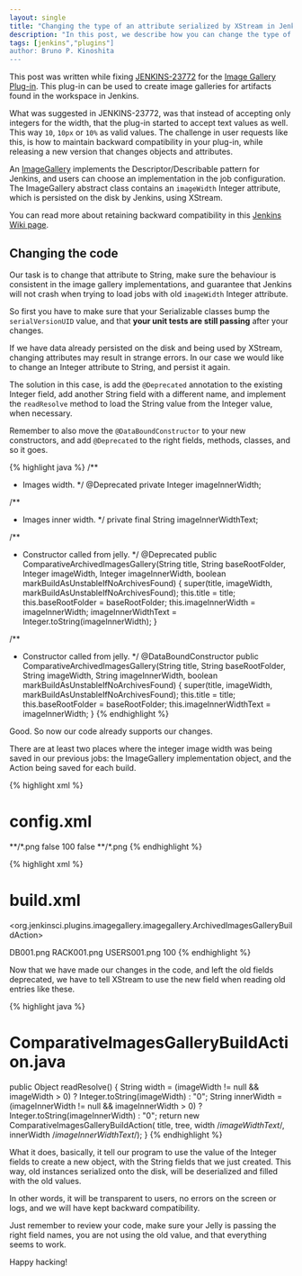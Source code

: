 ```yaml
---
layout: single
title: "Changing the type of an attribute serialized by XStream in Jenkins Plug-ins"
description: "In this post, we describe how you can change the type of an attribute that has already been serialized by XStream in your Jenkins Plug-in source code. All that you need is some Java code, and understand what you can and cannot change, and why."
tags: [jenkins","plugins"]
author: Bruno P. Kinoshita
---
```


This post was written while fixing [JENKINS-23772](https://issues.jenkins-ci.org/browse/JENKINS-23772) for the [Image Gallery Plug-in](https://wiki.jenkins.io/display/JENKINS/Image+Gallery+Plugin). This plug-in can be used to create image galleries for artifacts found in the workspace in Jenkins. 

What was suggested in JENKINS-23772, was that instead of accepting only integers for the width, that the plug-in started to accept text values as well. This way `10`, `10px` or `10%` as valid values. The challenge in user requests like this, is how to maintain backward compatibility in your plug-in, while releasing a new version that changes objects and attributes.

<!--more-->

An [ImageGallery](https://github.com/jenkinsci/image-gallery-plugin/blob/9199c2ac7c42ea19d05f20dd7de588f94408ab75/src/main/java/org/jenkinsci/plugins/imagegallery/ImageGallery.java#L47) implements the Descriptor/Describable pattern for Jenkins, and users can choose an implementation in the job configuration. The ImageGallery abstract class contains an `imageWidth` Integer attribute, which is persisted on the disk by Jenkins, using XStream.

You can read more about retaining backward compatibility in this [Jenkins Wiki page](https://wiki.jenkins.io/display/JENKINS/Hint+on+retaining+backward+compatibility).

## Changing the code

Our task is to change that attribute to String, make sure the behaviour is consistent in the image gallery implementations, and guarantee that Jenkins will not crash when trying to load jobs with old `imageWidth` Integer attribute.

So first you have to make sure that your Serializable classes bump the `serialVersionUID` value, and that **your unit tests are still passing** after your changes.

If we have data already persisted on the disk and being used by XStream, changing attributes may result in strange errors. In our case we would like to change an Integer attribute to String, and persist it again.

The solution in this case, is add the `@Deprecated` annotation to the existing Integer field, add another String field with a different name, and implement the `readResolve` method to load the String value from the Integer value, when necessary.

Remember to also move the `@DataBoundConstructor` to your new constructors, and add `@Deprecated` to the right fields, methods, classes, and so it goes.

{% highlight java %}
/**
 * Images width.
 */
@Deprecated
private Integer imageInnerWidth;

/**
 * Images inner width.
 */
private final String imageInnerWidthText;

/**
 * Constructor called from jelly.
 */
@Deprecated
public ComparativeArchivedImagesGallery(String title, String baseRootFolder, Integer imageWidth, Integer imageInnerWidth,
                                                boolean markBuildAsUnstableIfNoArchivesFound) {
    super(title, imageWidth, markBuildAsUnstableIfNoArchivesFound);
    this.title = title;
    this.baseRootFolder = baseRootFolder;
    this.imageInnerWidth = imageInnerWidth;
    imageInnerWidthText = Integer.toString(imageInnerWidth);
}

/**
 * Constructor called from jelly.
 */
@DataBoundConstructor
public ComparativeArchivedImagesGallery(String title, String baseRootFolder, String imageWidth, String imageInnerWidth,
                                                boolean markBuildAsUnstableIfNoArchivesFound) {
    super(title, imageWidth, markBuildAsUnstableIfNoArchivesFound);
    this.title = title;
    this.baseRootFolder = baseRootFolder;
    this.imageInnerWidthText = imageInnerWidth;
}
{% endhighlight %}

Good. So now our code already supports our changes.

There are at least two places where the integer image width was being saved in our previous jobs: the ImageGallery implementation object, and the Action being saved for each build.

{% highlight xml %}
# config.xml
<publishers>
<hudson.tasks.ArtifactArchiver>
  <artifacts>**/*.png</artifacts>
  <latestOnly>false</latestOnly>
</hudson.tasks.ArtifactArchiver>
<org.jenkinsci.plugins.imagegallery.ImageGalleryRecorder>
  <imageGalleries>
    <org.jenkinsci.plugins.imagegallery.imagegallery.ArchivedImagesGallery>
      <title>test gallery</title>
      <imageWidth>100</imageWidth>
      <markBuildAsUnstableIfNoArchivesFound>false</markBuildAsUnstableIfNoArchivesFound>
      <includes>**/*.png</includes>
    </org.jenkinsci.plugins.imagegallery.imagegallery.ArchivedImagesGallery>
  </imageGalleries>
</org.jenkinsci.plugins.imagegallery.ImageGalleryRecorder>
</publishers>
{% endhighlight %}

{% highlight xml %}
# build.xml
<org.jenkinsci.plugins.imagegallery.imagegallery.ArchivedImagesGalleryBuildAction>
  <title>test gallery</title>
  <images>
    <string>DB001.png</string>
    <string>RACK001.png</string>
    <string>USERS001.png</string>
  </images>
  <imageWidth>100</imageWidth>
</org.jenkinsci.plugins.imagegallery.imagegallery.ArchivedImagesGalleryBuildAction>
{% endhighlight %}

Now that we have made our changes in the code, and left the old fields deprecated, we have to tell XStream to use the new field when reading old entries like these.

{% highlight java %}
# ComparativeImagesGalleryBuildAction.java
public Object readResolve() {
    String width = (imageWidth != null && imageWidth > 0) ? Integer.toString(imageWidth) : "0";
    String innerWidth = (imageInnerWidth != null && imageInnerWidth > 0) ? Integer.toString(imageInnerWidth) : "0";
    return new ComparativeImagesGalleryBuildAction(
            title,
            tree,
            width /*imageWidthText*/,
            innerWidth /*imageInnerWidthText*/);
}
{% endhighlight %}

What it does, basically, it tell our program to use the value of the Integer fields to create a new object, with the String fields that we just created. This way, old instances serialized onto the disk, will be deserialized and filled with the old values.

In other words, it will be transparent to users, no errors on the screen or logs, and we will have kept backward compatibility.

Just remember to review your code, make sure your Jelly is passing the right field names, you are not using the old value, and that everything seems to work.

Happy hacking!
